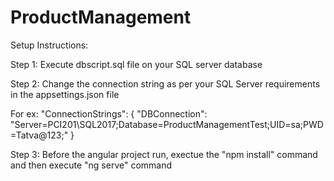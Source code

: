 # ProductManagement

Setup Instructions:

Step 1: Execute dbscript.sql file on your SQL server database

Step 2: Change the connection string as per your SQL Server requirements in the appsettings.json file

For ex:
    "ConnectionStrings": {
      "DBConnection": "Server=PCI201\\SQL2017;Database=ProductManagementTest;UID=sa;PWD=Tatva@123;"
    }

Step 3: Before the angular project run, exectue the "npm install" command and then execute "ng serve" command    